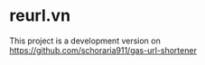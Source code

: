 # reurl.vn
This project is a development version on https://github.com/schoraria911/gas-url-shortener
